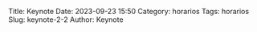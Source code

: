 Title: Keynote
Date: 2023-09-23 15:50
Category: horarios
Tags: horarios
Slug: keynote-2-2
Author: Keynote